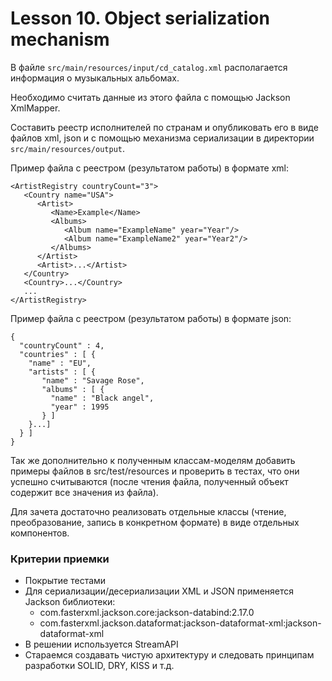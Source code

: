  # Lesson 10. Object serialization mechanism

В файле `src/main/resources/input/cd_catalog.xml` располагается информация о музыкальных альбомах.

Необходимо считать данные из этого файла с помощью Jackson XmlMapper.

Составить реестр исполнителей по странам и опубликовать его в виде файлов xml, json и с помощью механизма 
сериализации в директории `src/main/resources/output`.

Пример файла с реестром (результатом работы) в формате xml:

    <ArtistRegistry countryCount="3">
       <Country name="USA">
          <Artist>
             <Name>Example</Name>
             <Albums>
                <Album name="ExampleName" year="Year"/>
                <Album name="ExampleName2" year="Year2"/>
             </Albums>
          </Artist>
          <Artist>...</Artist>
       </Country>
       <Country>...</Country>
       ...
    </ArtistRegistry>

Пример файла с реестром (результатом работы) в формате json:

    {
      "countryCount" : 4,
      "countries" : [ {
        "name" : "EU",
        "artists" : [ {
           "name" : "Savage Rose",
           "albums" : [ {
             "name" : "Black angel",
             "year" : 1995
           } ]
        }...]
      } ]
    }


Так же дополнительно к полученным классам-моделям добавить примеры файлов в src/test/resources и проверить в тестах, 
что они успешно считываются (после чтения файла, полученный объект содержит все значения из файла).

Для зачета достаточно реализовать отдельные классы (чтение, преобразование, запись в конкретном формате) в виде 
отдельных компонентов.

### Критерии приемки

* Покрытие тестами
* Для сериализации/десериализации XML и JSON применяется Jackson библиотеки:
   * com.fasterxml.jackson.core:jackson-databind:2.17.0
   * com.fasterxml.jackson.dataformat:jackson-dataformat-xml:jackson-dataformat-xml
* В решении используется StreamAPI
* Стараемся создавать чистую архитектуру и следовать принципам разработки SOLID, DRY, KISS и т.д.